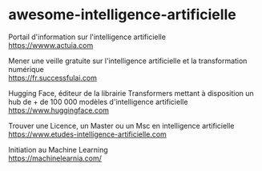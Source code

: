 # awesome-intelligence-artificielle

Portail d'information sur l'intelligence artificielle<br>
https://wwww.actuia.com

Mener une veille gratuite sur l'intelligence artificielle et la transformation numérique<br>
https://fr.successfulai.com

Hugging Face, éditeur de la librairie Transformers mettant à disposition un hub de + de 100 000 modèles d'intelligence artificielle<br>
https://www.huggingface.com

Trouver une Licence, un Master ou un Msc en intelligence artificielle<br>
https://www.etudes-intelligence-artificielle.com

Initiation au Machine Learning<br>
https://machinelearnia.com/
